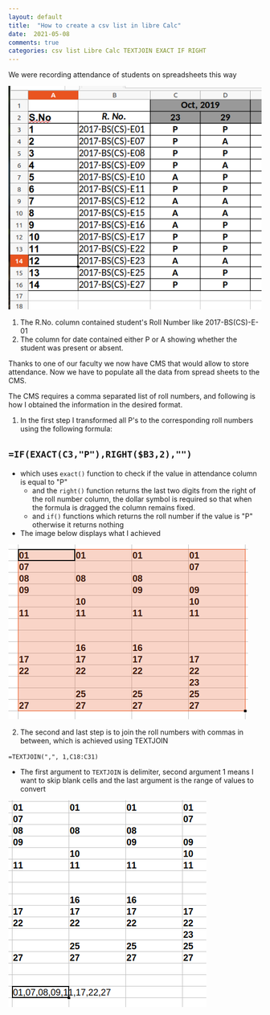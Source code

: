 ```yaml
---
layout: default
title:  "How to create a csv list in libre Calc"
date:  2021-05-08 
comments: true
categories: csv list Libre Calc TEXTJOIN EXACT IF RIGHT
---
```


We were recording attendance of students on spreadsheets this way

![Spreadsheet used for recording attendance of students](/assets/blog.png "Spread Sheet used to record attendance")

1. The R.No. column contained student's Roll Number like 2017-BS(CS)-E-01 
2. The column for date contained either P or A showing whether the student was present or absent.

Thanks to one of our faculty we now have CMS that would allow to store attendance. Now we have to populate all the data from spread sheets to the CMS.

The CMS requires a comma separated list of roll numbers, and following is how I obtained the information in the desired format.

1. In the first step I transformed all P's to the corresponding roll numbers using the following formula:

`=IF(EXACT(C3,"P"),RIGHT($B3,2),"")`
- 
  - which uses `exact()` function to check if the value in attendance column is equal to "P"
	- and the `right()` function returns the last two digits from the right of the roll number column, the dollar symbol is required so that when the formula is dragged the column remains fixed.
	- and `if()` functions which returns the roll number if the value is "P" otherwise it returns nothing
- The image below displays what I achieved 

![Roll numbers of students](/assets/step1.png "Roll Numbers of present students")

2. The second and last step is to join the roll numbers with commas in between, which is achieved using TEXTJOIN  

`=TEXTJOIN(",", 1,C18:C31)` 

- The first argument to `TEXTJOIN` is delimiter, second argument 1 means I want to skip blank cells and the last argument is the range of values to convert

![Resulting csv list](/assets/result.png "Resulting csv list")
